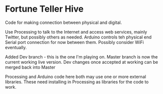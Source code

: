 Fortune Teller Hive
==========

Code for making connection between physical and digital.

Use Processing to talk to the Internet and access web services, mainly Twitter, but possibly others as needed.
Arduino controls teh physical end
Serial port connection for now between them. Possibly consider WiFi eventually.

Added Dev branch - this is the one I'm playing on.
Master branch is now the current working live version. Dev changes once accepted at working can be merged back into Master

Processing and Arduino code here both may use one or more external libraries. These need installing in Processing as libraries for the code to work.

